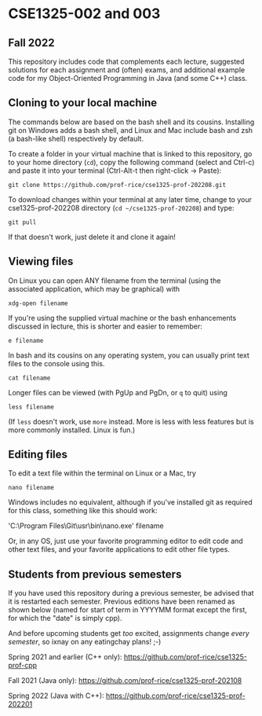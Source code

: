 # CSE1325-002 and 003
## Fall 2022

This repository includes code that complements each lecture, suggested solutions for each assignment and (often) exams, and additional example code for my Object-Oriented Programming in Java (and some C++) class.

## Cloning to your local machine

The commands below are based on the bash shell and its cousins. Installing git on Windows adds a bash shell, and Linux and Mac include bash and zsh (a bash-like shell) respectively by default.

To create a folder in your virtual machine that is linked to this repository, go to your home directory (``cd``), copy the following command (select and Ctrl-c) and paste it into your terminal (Ctrl-Alt-t then right-click -> Paste):

``git clone https://github.com/prof-rice/cse1325-prof-202208.git``

To download changes within your terminal at any later time, change to your cse1325-prof-202208 directory (`cd ~/cse1325-prof-202208`) and type:

``git pull``

If that doesn't work, just delete it and clone it again!

## Viewing files

On Linux you can open ANY filename from the terminal (using the associated application, which may be graphical) with 

``xdg-open filename``

If you're using the supplied virtual machine or the bash enhancements discussed in lecture, this is shorter and easier to remember:

``e filename``

In bash and its cousins on any operating system, you can usually print text files to the console using this.

``cat filename``

Longer files can be viewed (with PgUp and PgDn, or ``q`` to quit) using

``less filename``

(If ``less`` doesn't work, use ``more`` instead. More is less with less features but is more commonly installed. Linux is fun.)

## Editing files

To edit a text file within the terminal on Linux or a Mac, try 

``nano filename`` 

Windows includes no equivalent, although if you've installed git as required for this class, something like this should work:

'C:\Program Files\Git\usr\bin\nano.exe' filename

Or, in any OS, just use your favorite programming editor to edit code and other text files, and your favorite applications to edit other file types.

## Students from previous semesters

If you have used this repository during a previous semester, be advised that it is restarted each semester. Previous editions have been renamed as shown below (named for start of term in YYYYMM format except the first, for which the "date" is simply cpp). 

And before upcoming students get *too* excited, assignments change *every semester*, so ixnay on any eatingchay plans! ;-) 

Spring 2021 and earlier (C++ only): https://github.com/prof-rice/cse1325-prof-cpp

Fall 2021 (Java only): https://github.com/prof-rice/cse1325-prof-202108

Spring 2022 (Java with C++): https://github.com/prof-rice/cse1325-prof-202201
